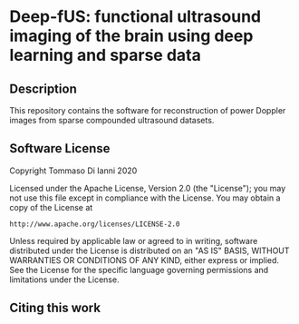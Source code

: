 # Deep-fUS: functional ultrasound imaging of the brain using deep learning and sparse data

## Description

This repository contains the software for reconstruction of power Doppler images from sparse compounded ultrasound datasets. 

## Software License

Copyright Tommaso Di Ianni 2020

Licensed under the Apache License, Version 2.0 (the "License");
you may not use this file except in compliance with the License.
You may obtain a copy of the License at

    http://www.apache.org/licenses/LICENSE-2.0

Unless required by applicable law or agreed to in writing, software
distributed under the License is distributed on an "AS IS" BASIS,
WITHOUT WARRANTIES OR CONDITIONS OF ANY KIND, either express or implied.
See the License for the specific language governing permissions and
limitations under the License.

## Citing this work



